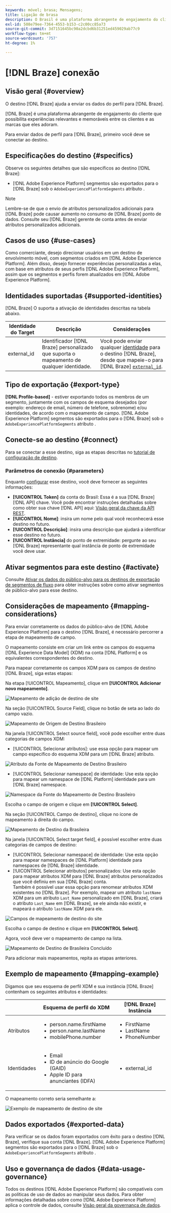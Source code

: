 ```yaml
---
keywords: móvel; brasa; Mensagens;
title: Ligação de brasa
description: O Brasil é uma plataforma abrangente de engajamento do cliente que possibilita experiências relevantes e memoráveis entre os clientes e as marcas que eles adoram.
exl-id: 508e79ee-7364-4553-b153-c2c00cc85a73
source-git-commit: 3d7151645bc90a2dcbd6b31251ed459029ab77c9
workflow-type: tm+mt
source-wordcount: '757'
ht-degree: 1%

---
```


# [!DNL Braze] conexão

## Visão geral {#overview}

O destino [!DNL Braze] ajuda a enviar os dados do perfil para [!DNL Braze].

[!DNL Braze] é uma plataforma abrangente de engajamento do cliente que possibilita experiências relevantes e memoráveis entre os clientes e as marcas que eles adoram.

Para enviar dados de perfil para [!DNL Braze], primeiro você deve se conectar ao destino.

## Especificações do destino {#specifics}

Observe os seguintes detalhes que são específicos ao destino [!DNL Braze]:

* [!DNL Adobe Experience Platform] segmentos são exportados para o  [!DNL Braze] sob o  `AdobeExperiencePlatformSegments` atributo .

>[!NOTE]
>
>Lembre-se de que o envio de atributos personalizados adicionais para [!DNL Braze] pode causar aumento no consumo de [!DNL Braze] ponto de dados. Consulte seu [!DNL Braze] gerente de conta antes de enviar atributos personalizados adicionais.

## Casos de uso {#use-cases}

Como comerciante, desejo direcionar usuários em um destino de envolvimento móvel, com segmentos criados em [!DNL Adobe Experience Platform]. Além disso, desejo fornecer experiências personalizadas a elas, com base em atributos de seus perfis [!DNL Adobe Experience Platform], assim que os segmentos e perfis forem atualizados em [!DNL Adobe Experience Platform].

## Identidades suportadas {#supported-identities}

[!DNL Braze] O suporta a ativação de identidades descritas na tabela abaixo.

| Identidade do Target | Descrição | Considerações |
|---|---|---|
| external_id | Identificador [!DNL Braze] personalizado que suporta o mapeamento de qualquer identidade. | Você pode enviar qualquer [identidade](../../../identity-service/namespaces.md) para o destino [!DNL Braze], desde que mapeie-o para [!DNL Braze] [`external_id`](https://www.braze.com/docs/api/basics/#external-user-id-explanation). |

## Tipo de exportação {#export-type}

**[!DNL Profile-based]** - estiver exportando todos os membros de um segmento, juntamente com os campos de esquema desejados (por exemplo: endereço de email, número de telefone, sobrenome) e/ou identidades, de acordo com o mapeamento de campo.
[!DNL Adobe Experience Platform] segmentos são exportados para o  [!DNL Braze] sob o  `AdobeExperiencePlatformSegments` atributo .

## Conecte-se ao destino {#connect}

Para se conectar a esse destino, siga as etapas descritas no [tutorial de configuração de destino](../../ui/connect-destination.md).

### Parâmetros de conexão {#parameters}

Enquanto [configurar](../../ui/connect-destination.md) esse destino, você deve fornecer as seguintes informações:

* **[!UICONTROL Token]** da conta do Brasil: Essa é a sua  [!DNL Braze] [!DNL API] chave. Você pode encontrar instruções detalhadas sobre como obter sua chave [!DNL API] aqui: [Visão geral da chave da API REST](https://www.braze.com/docs/api/api_key/).
* **[!UICONTROL Nome]**: insira um nome pelo qual você reconhecerá esse destino no futuro.
* **[!UICONTROL Descrição]**: insira uma descrição que ajudará a identificar esse destino no futuro.
* **[!UICONTROL Instância]** do ponto de extremidade: pergunte ao seu  [!DNL Braze] representante qual instância de ponto de extremidade você deve usar.

## Ativar segmentos para este destino {#activate}

Consulte [Ativar os dados do público-alvo para os destinos de exportação de segmentos de fluxo](../../ui/activate-segment-streaming-destinations.md) para obter instruções sobre como ativar segmentos de público-alvo para esse destino.

## Considerações de mapeamento {#mapping-considerations}

Para enviar corretamente os dados do público-alvo de [!DNL Adobe Experience Platform] para o destino [!DNL Braze], é necessário percorrer a etapa de mapeamento de campo.

O mapeamento consiste em criar um link entre os campos do esquema [!DNL Experience Data Model] (XDM) na conta [!DNL Platform] e os equivalentes correspondentes do destino.

Para mapear corretamente os campos XDM para os campos de destino [!DNL Braze], siga estas etapas:

Na etapa [!UICONTROL Mapeamento], clique em **[!UICONTROL Adicionar novo mapeamento]**.

![Mapeamento de adição de destino de site](../../assets/catalog/mobile-engagement/braze/mapping.png)

Na seção [!UICONTROL Source Field], clique no botão de seta ao lado do campo vazio.

![Mapeamento de Origem de Destino Brasileiro](../../assets/catalog/mobile-engagement/braze/mapping-source.png)

Na janela [!UICONTROL Select source field], você pode escolher entre duas categorias de campos XDM:
* [!UICONTROL Selecionar atributos]: use essa opção para mapear um campo específico do esquema XDM para um  [!DNL Braze] atributo.

![Atributo da Fonte de Mapeamento de Destino Brasileiro](../../assets/catalog/mobile-engagement/braze/mapping-attributes.png)

* [!UICONTROL Selecionar namespace] de identidade: Use esta opção para mapear um namespace de  [!DNL Platform] identidade para um  [!DNL Braze] namespace.

![Namespace da Fonte do Mapeamento de Destino Brasileiro](../../assets/catalog/mobile-engagement/braze/mapping-namespaces.png)

Escolha o campo de origem e clique em **[!UICONTROL Select]**.

Na seção [!UICONTROL Campo de destino], clique no ícone de mapeamento à direita do campo.

![Mapeamento de Destino da Brasileira](../../assets/catalog/mobile-engagement/braze/mapping-target.png)

Na janela [!UICONTROL Select target field], é possível escolher entre duas categorias de campos de destino:
* [!UICONTROL Selecionar namespace] de identidade: Use esta opção para mapear namespaces de  [!DNL Platform] identidade para namespaces de  [!DNL Braze] identidade.
* [!UICONTROL Selecionar atributos] personalizados: Use esta opção para mapear atributos XDM para  [!DNL Braze] atributos personalizados que você definiu em sua  [!DNL Braze] conta. <br> Também é possível usar essa opção para renomear atributos XDM existentes no  [!DNL Braze]. Por exemplo, mapear um atributo `lastName` XDM para um atributo `Last_Name` personalizado em [!DNL Braze], criará o atributo `Last_Name` em [!DNL Braze], se ele ainda não existir, e mapeará o atributo `lastName` XDM para ele.

![Campos de mapeamento de destino do site](../../assets/catalog/mobile-engagement/braze/mapping-target-fields.png)

Escolha o campo de destino e clique em **[!UICONTROL Select]**.

Agora, você deve ver o mapeamento de campo na lista.

![Mapeamento de Destino de Brasileira Concluído](../../assets/catalog/mobile-engagement/braze/mapping-complete.png)

Para adicionar mais mapeamentos, repita as etapas anteriores.

## Exemplo de mapeamento {#mapping-example}

Digamos que seu esquema de perfil XDM e sua instância [!DNL Braze] contenham os seguintes atributos e identidades:

|  | Esquema de perfil do XDM | [!DNL Braze] Instância |
|---|---|---|
| Atributos | <ul><li>person.name.firstName</code></li><li>person.name.lastName</code></li><li>mobilePhone.number</code></li></ul> | <ul><li>FirstName</code></li><li>LastName</code></li><li>PhoneNumber</code></li></ul> |
| Identidades | <ul><li>Email</code></li><li>ID de anúncio do Google (GAID)</code></li><li>Apple ID para anunciantes (IDFA)</code></li></ul> | <ul><li>external_id</code></li></ul> |

O mapeamento correto seria semelhante a:

![Exemplo de mapeamento de destino de site](../../assets/catalog/mobile-engagement/braze/mapping-example.png)

## Dados exportados {#exported-data}

Para verificar se os dados foram exportados com êxito para o destino [!DNL Braze], verifique sua conta [!DNL Braze]. [!DNL Adobe Experience Platform] segmentos são exportados para o  [!DNL Braze] sob o  `AdobeExperiencePlatformSegments` atributo .

## Uso e governança de dados {#data-usage-governance}

Todos os destinos [!DNL Adobe Experience Platform] são compatíveis com as políticas de uso de dados ao manipular seus dados. Para obter informações detalhadas sobre como [!DNL Adobe Experience Platform] aplica o controle de dados, consulte [Visão geral da governança de dados](../../../data-governance/home.md).
